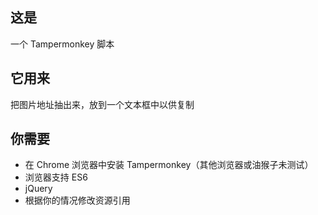 ## 这是
一个 Tampermonkey 脚本

## 它用来
把图片地址抽出来，放到一个文本框中以供复制

## 你需要
- 在 Chrome 浏览器中安装 Tampermonkey（其他浏览器或油猴子未测试）
- 浏览器支持 ES6
- jQuery
- 根据你的情况修改资源引用
